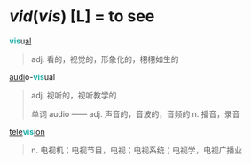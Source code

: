 # _vid_(_vis_) [L] = to see

<b style="color: #20B2AA;">vis</b>u[al](-al.md)
> adj. 看的，视觉的，形象化的，栩栩如生的

[audi](_aud_.md)o-<b style="color: #20B2AA;">vis</b>ual
> adj. 视听的，视听教学的
>
> 单词 audio —— adj. 声音的，音波的，音频的 n. 播音，录音

[tele](tele-.md)<b style="color: #20B2AA;">vis</b>[ion](-ion.md)
> n. 电视机；电视节目，电视；电视系统；电视学，电视广播业